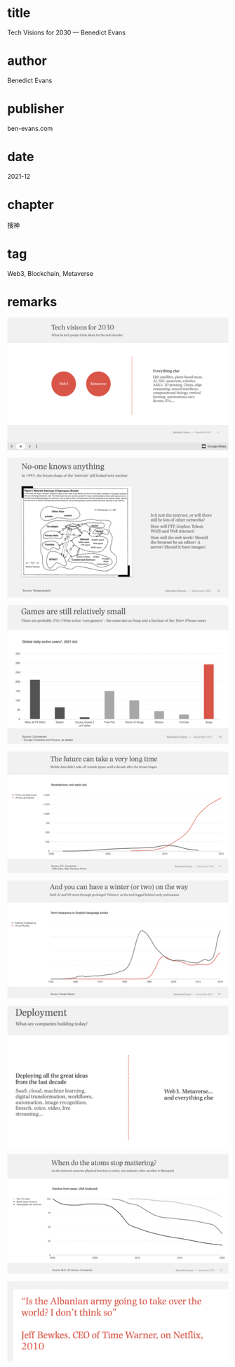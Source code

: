 # title
Tech Visions for 2030 — Benedict Evans

# author
Benedict Evans

# publisher
ben-evans.com

# date
2021-12

# chapter
搜神

# tag
Web3, Blockchain, Metaverse

# remarks
![](../imgs/2021-12-19-16-06-37.png)

![](../imgs/2021-12-23-12-45-19.png)

![](../imgs/2021-12-23-12-46-12.png)

![](../imgs/2021-12-23-12-46-36.png)

![](../imgs/2021-12-23-12-46-56.png)

![](../imgs/2021-12-23-12-47-42.png)

![](../imgs/2021-12-23-13-03-56.png)

![](../imgs/2021-12-23-13-06-15.png)
